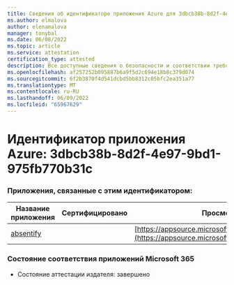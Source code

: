 ```yaml
---
title: Сведения об идентификаторе приложения Azure для 3dbcb38b-8d2f-4e97-9bd1-975fb770b31c
ms.author: elmalova
author: elenamalova
manager: tonybal
ms.date: 06/08/2022
ms.topic: article
ms.service: attestation
certification_type: attested
description: Все доступные сведения о безопасности и соответствии требованиям для 3dbcb38b-8d2f-4e97-9bd1-975fb770b31c.
ms.openlocfilehash: af257252b095887b6a9f5d2c694e18b8c379d074
ms.sourcegitcommit: 6f2b3870f4d541dcbd5bb8312c05bfc2ea351a77
ms.translationtype: MT
ms.contentlocale: ru-RU
ms.lasthandoff: 06/09/2022
ms.locfileid: "65967629"
---
```

# <a name="azure-app-id-3dbcb38b-8d2f-4e97-9bd1-975fb770b31c"></a>Идентификатор приложения Azure: 3dbcb38b-8d2f-4e97-9bd1-975fb770b31c


### <a name="apps-associated-with-this-id"></a>Приложения, связанные с этим идентификатором:
| **Название приложения** | **Сертифицировано** | **Просмотр в AppSource** |
|--------------|---------------|-----------------------|
| [absentify](../forward/WA200003833.md) |  | [https://appsource.microsoft.com/product/office/WA200003833](https://appsource.microsoft.com/product/office/WA200003833) |

### <a name="microsoft-365-app-compliance-status"></a>Состояние соответствия приложений Microsoft 365
- Состояние аттестации издателя: завершено
